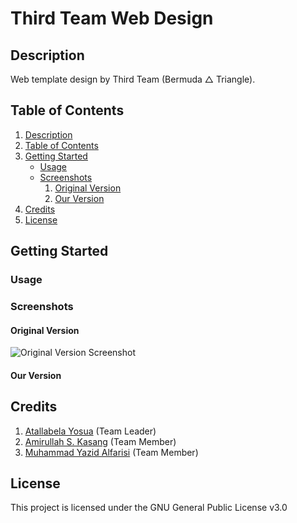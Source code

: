 # Third Team Web Design

## Description  
Web template design by Third Team (Bermuda &#9651; Triangle).

## Table of Contents  
1. [Description](#description)
2. [Table of Contents](#table-of-contents)
3. [Getting Started](#getting-started)
   * [Usage](#usage)
   * [Screenshots](#screenshots)
     1. [Original Version](#original-version)
     2. [Our Version](#our-version)
4. [Credits](#credits)
5. [License](#license)

## Getting Started

### Usage  

### Screenshots

#### Original Version  
![Original Version Screenshot](https://justanaivedreamer.files.wordpress.com/2019/11/screenshot_2019-11-02-digital-agency-template.png)

#### Our Version  

## Credits  
1. [Atallabela Yosua](https://github.com/A-Naive-Dreamer) (Team Leader)
2. [Amirullah S. Kasang](https://github.com/Amirullah23) (Team Member)
3. [Muhammad Yazid Alfarisi](https://github.com/GodsEnWrath) (Team Member)

## License  
This project is licensed under the GNU General Public License v3.0
